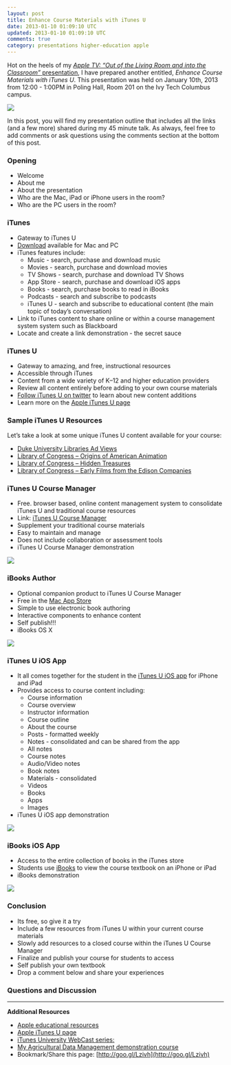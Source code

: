 ```yaml
---     
layout: post
title: Enhance Course Materials with iTunes U
date: 2013-01-10 01:09:10 UTC
updated: 2013-01-10 01:09:10 UTC
comments: true
category: presentations higher-education apple
---
```


Hot on the heels of my [_Apple TV: “Out of the Living Room and into the Classroom”_ presentation](http://www.stevencombs.com/2012/10/tv-out-of-living-room-and-into-classroom.html), I have prepared another entitled, _Enhance Course Materials with iTunes U_. This presentation was held on January 10th, 2013 from 12:00 - 1:00PM in Poling Hall, Room 201 on the Ivy Tech Columbus campus. 

![](http://3.bp.blogspot.com/-DmCzV7LBG-k/UO35pceB4_I/AAAAAAABFog/GBBJDrZtvpA/s400/iTunes+U.png)

In this post, you will find my presentation outline that includes all the links (and a few more) shared during my 45 minute talk. As always, feel free to add comments or ask questions using the comments section at the bottom of this post.

### Opening

* Welcome
* About me
* About the presentation
* Who are the Mac, iPad or iPhone users in the room?
* Who are the PC users in the room?

### iTunes

* Gateway to iTunes U
* [Download](http://www.apple.com/itunes) available for Mac and PC
* iTunes features include:
  * Music - search, purchase and download music
  * Movies - search, purchase and download movies
  * TV Shows - search, purchase and download TV Shows
  * App Store - search, purchase and download iOS apps
  * Books - search, purchase books to read in iBooks
  * Podcasts - search and subscribe to podcasts
  * iTunes U - search and subscribe to educational content (the main topic of today’s conversation)
* Link to iTunes content to share online or within a course management system system such as Blackboard
* Locate and create a link demonstration - the secret sauce

### iTunes U

* Gateway to amazing, and free, instructional resources
* Accessible through iTunes
* Content from a wide variety of K–12 and higher education providers
* Review all content entirely before adding to your own course materials
* [Follow iTunes U on twitter](https://twitter.com/itunesu/) to learn about new content additions
* Learn more on the [Apple iTunes U page](http://www.apple.com/education/itunes-u/)

### Sample iTunes U Resources
Let’s take a look at some unique iTunes U content available for your course:

* [Duke University Libraries Ad Views](https://itunes.apple.com/us/itunes-u/highlights/id420424352?mt=10)
* [Library of Congress – Origins of American Animation](https://itunes.apple.com/us/itunes-u/origins-american-animation/id386017694?mt=10)
* [Library of Congress – Hidden Treasures](https://itunes.apple.com/us/itunes-u/hidden-treasures-at-library/id391498646?mt=10)
* [Library of Congress – Early Films from the Edison Companies](https://itunes.apple.com/us/itunes-u/early-films-edison-companies/id386017464?mt=10)

### iTunes U Course Manager

* Free. browser based, online content management system to consolidate iTunes U and traditional course resources
* Link: [iTunes U Course Manager](https://itunesu.itunes.apple.com/coursemanager/)
* Supplement your traditional course materials
* Easy to maintain and manage
* Does not include collaboration or assessment tools
* iTunes U Course Manager demonstration

![](http://4.bp.blogspot.com/-50PS6YdCD0Q/UO4RHIQ0O6I/AAAAAAABFpA/JiN-D_td6Bw/s400/iTunes+U+Course+Manager.png)

### iBooks Author

* Optional companion product to iTunes U Course Manager
* Free in the [Mac App Store](https://itunes.apple.com/us/app/ibooks-author/id490152466?mt=12)
* Simple to use electronic book authoring
* Interactive components to enhance content
* Self publish!!!
* iBooks OS X 

![](http://1.bp.blogspot.com/-euUasrKRgCY/UO4QUu-p20I/AAAAAAABFow/fnqhOHtrpq4/s400/iBooks+Author.png)

### iTunes U iOS App

* It all comes together for the student in the [iTunes U iOS app](https://itunes.apple.com/us/app/itunes-u/id490217893?mt=8) for iPhone and iPad
* Provides access to course content including:
  * Course information
  *  Course overview
  *  Instructor information
  *  Course outline
  *  About the course
  *  Posts - formatted weekly
  *  Notes - consolidated and can be shared from the app
   * All notes
   * Course notes
   * Audio/Video notes
   * Book notes
  *  Materials - consolidated
   * Videos
   * Books
   * Apps
   * Images
* iTunes U iOS app demonstration

![](http://1.bp.blogspot.com/--LYkiCxfaHA/UO4SqS0vIOI/AAAAAAABFpU/FKwecMw4xW0/s400/iTunes+U+iOS.JPG)

### iBooks iOS App

* Access to the entire collection of books in the iTunes store
* Students use&nbsp;[iBooks](https://itunes.apple.com/us/app/ibooks/id364709193?mt=8)&nbsp;to view the course textbook on an iPhone or iPad
* iBooks demonstration

![](http://2.bp.blogspot.com/-QWx8snREerQ/UO4SqZwFZxI/AAAAAAABFpY/LzTLr0Nk-SM/s400/iBooks+iOS.JPG)

### Conclusion

* Its free, so give it a try
* Include a few resources from iTunes U within your current course materials
* Slowly add resources to a closed course within the iTunes U Course Manager
* Finalize and publish your course for students to access
* Self publish your own textbook
* Drop a comment below and share your experiences

### Questions and Discussion

---

__Additional Resources__

* [Apple educational resources](http://www.apple.com/education/resources/)
* [Apple iTunes U page](http://www.apple.com/education/itunes-u/)
* [iTunes University WebCast series:](https://edseminars.apple.com/itunesu_webcast_series/)
* [My Agricultural Data Management demonstration course](https://itunesu.itunes.apple.com/enroll/E36-Q43-5WC!)
* Bookmark/Share this page: [http://goo.gl/Lzivh](http://goo.gl/Lzivh)
